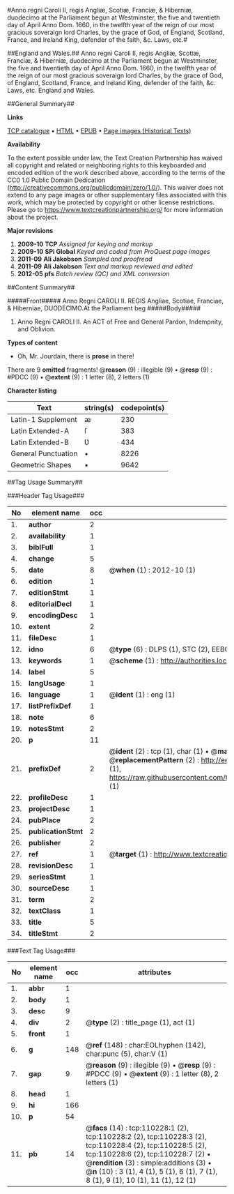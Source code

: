#Anno regni Caroli II, regis Angliæ, Scotiæ, Franciæ, & Hiberniæ, duodecimo at the Parliament begun at Westminster, the five and twentieth day of April Anno Dom. 1660, in the twelfth year of the reign of our most gracious soveraign lord Charles, by the grace of God, of England, Scotland, France, and Ireland King, defender of the faith, &c. Laws, etc.#

##England and Wales.##
Anno regni Caroli II, regis Angliæ, Scotiæ, Franciæ, & Hiberniæ, duodecimo at the Parliament begun at Westminster, the five and twentieth day of April Anno Dom. 1660, in the twelfth year of the reign of our most gracious soveraign lord Charles, by the grace of God, of England, Scotland, France, and Ireland King, defender of the faith, &c.
Laws, etc.
England and Wales.

##General Summary##

**Links**

[TCP catalogue](http://www.ota.ox.ac.uk/tcp/)  • 
[HTML](http://tei.it.ox.ac.uk/tcp/Texts-HTML/free/A37/A37593.html)  • 
[EPUB](http://tei.it.ox.ac.uk/tcp/Texts-EPUB/free/A37/A37593.epub) • 
[Page images (Historical Texts)](https://historicaltexts.jisc.ac.uk/eebo-31354685e)

**Availability**

To the extent possible under law, the Text Creation Partnership has waived all copyright and related or neighboring rights to this keyboarded and encoded edition of the work described above, according to the terms of the CC0 1.0 Public Domain Dedication (http://creativecommons.org/publicdomain/zero/1.0/). This waiver does not extend to any page images or other supplementary files associated with this work, which may be protected by copyright or other license restrictions. Please go to https://www.textcreationpartnership.org/ for more information about the project.

**Major revisions**

1. __2009-10__ __TCP__ *Assigned for keying and markup*
1. __2009-10__ __SPi Global__ *Keyed and coded from ProQuest page images*
1. __2011-09__ __Ali Jakobson__ *Sampled and proofread*
1. __2011-09__ __Ali Jakobson__ *Text and markup reviewed and edited*
1. __2012-05__ __pfs__ *Batch review (QC) and XML conversion*

##Content Summary##

#####Front#####
Anno Regni CAROLI II. REGIS Angliae, Scotiae, Franciae, & Hiberniae, DUODECIMO.At the Parliament beg
#####Body#####

1. Anno Regni CAROLI II. An ACT of Free and General Pardon, Indempnity, and Oblivion.

**Types of content**

  * Oh, Mr. Jourdain, there is **prose** in there!

There are 9 **omitted** fragments! 
 @__reason__ (9) : illegible (9)  •  @__resp__ (9) : #PDCC (9)  •  @__extent__ (9) : 1 letter (8), 2 letters (1)

**Character listing**


|Text|string(s)|codepoint(s)|
|---|---|---|
|Latin-1 Supplement|æ|230|
|Latin Extended-A|ſ|383|
|Latin Extended-B|Ʋ|434|
|General Punctuation|•|8226|
|Geometric Shapes|▪|9642|

##Tag Usage Summary##

###Header Tag Usage###

|No|element name|occ|attributes|
|---|---|---|---|
|1.|__author__|2||
|2.|__availability__|1||
|3.|__biblFull__|1||
|4.|__change__|5||
|5.|__date__|8| @__when__ (1) : 2012-10 (1)|
|6.|__edition__|1||
|7.|__editionStmt__|1||
|8.|__editorialDecl__|1||
|9.|__encodingDesc__|1||
|10.|__extent__|2||
|11.|__fileDesc__|1||
|12.|__idno__|6| @__type__ (6) : DLPS (1), STC (2), EEBO-CITATION (1), OCLC (1), VID (1)|
|13.|__keywords__|1| @__scheme__ (1) : http://authorities.loc.gov/ (1)|
|14.|__label__|5||
|15.|__langUsage__|1||
|16.|__language__|1| @__ident__ (1) : eng (1)|
|17.|__listPrefixDef__|1||
|18.|__note__|6||
|19.|__notesStmt__|2||
|20.|__p__|11||
|21.|__prefixDef__|2| @__ident__ (2) : tcp (1), char (1)  •  @__matchPattern__ (2) : ([0-9\-]+):([0-9IVX]+) (1), (.+) (1)  •  @__replacementPattern__ (2) : http://eebo.chadwyck.com/downloadtiff?vid=$1&page=$2 (1), https://raw.githubusercontent.com/textcreationpartnership/Texts/master/tcpchars.xml#$1 (1)|
|22.|__profileDesc__|1||
|23.|__projectDesc__|1||
|24.|__pubPlace__|2||
|25.|__publicationStmt__|2||
|26.|__publisher__|2||
|27.|__ref__|1| @__target__ (1) : http://www.textcreationpartnership.org/docs/. (1)|
|28.|__revisionDesc__|1||
|29.|__seriesStmt__|1||
|30.|__sourceDesc__|1||
|31.|__term__|2||
|32.|__textClass__|1||
|33.|__title__|5||
|34.|__titleStmt__|2||


###Text Tag Usage###

|No|element name|occ|attributes|
|---|---|---|---|
|1.|__abbr__|1||
|2.|__body__|1||
|3.|__desc__|9||
|4.|__div__|2| @__type__ (2) : title_page (1), act (1)|
|5.|__front__|1||
|6.|__g__|148| @__ref__ (148) : char:EOLhyphen (142), char:punc (5), char:V (1)|
|7.|__gap__|9| @__reason__ (9) : illegible (9)  •  @__resp__ (9) : #PDCC (9)  •  @__extent__ (9) : 1 letter (8), 2 letters (1)|
|8.|__head__|1||
|9.|__hi__|166||
|10.|__p__|54||
|11.|__pb__|14| @__facs__ (14) : tcp:110228:1 (2), tcp:110228:2 (2), tcp:110228:3 (2), tcp:110228:4 (2), tcp:110228:5 (2), tcp:110228:6 (2), tcp:110228:7 (2)  •  @__rendition__ (3) : simple:additions (3)  •  @__n__ (10) : 3 (1), 4 (1), 5 (1), 6 (1), 7 (1), 8 (1), 9 (1), 10 (1), 11 (1), 12 (1)|
